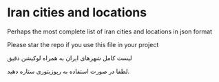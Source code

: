 # Iran cities and locations

Perhaps the most complete list of iran cities and locations in json format

Please star the repo if you use this file in your project

لیست کامل شهرهای ایران به همراه لوکیشن دقیق

لطفا در صورت استفاده به رپوزیتوری ستاره دهید.

